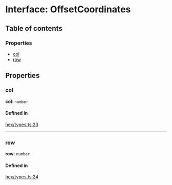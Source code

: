 # Interface: OffsetCoordinates

## Table of contents

### Properties

- [col](OffsetCoordinates.md#col)
- [row](OffsetCoordinates.md#row)

## Properties

### <a id="col" name="col"></a> col

 **col**: `number`

#### Defined in

[hex/types.ts:23](https://github.com/flauwekeul/honeycomb/blob/3ee146b/src/hex/types.ts#L23)

___

### <a id="row" name="row"></a> row

 **row**: `number`

#### Defined in

[hex/types.ts:24](https://github.com/flauwekeul/honeycomb/blob/3ee146b/src/hex/types.ts#L24)
